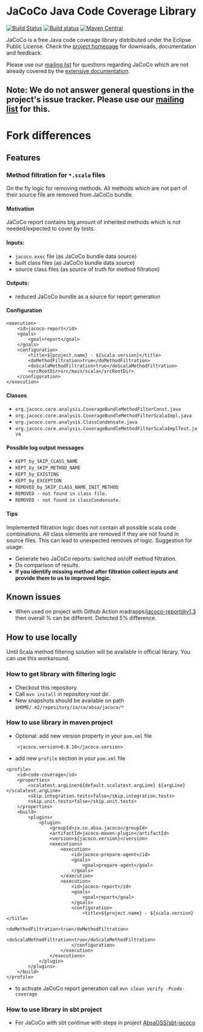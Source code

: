 JaCoCo Java Code Coverage Library
=================================

[![Build Status](https://dev.azure.com/jacoco-org/JaCoCo/_apis/build/status/JaCoCo?branchName=master)](https://dev.azure.com/jacoco-org/JaCoCo/_build/latest?definitionId=1&branchName=master)
[![Build status](https://ci.appveyor.com/api/projects/status/g28egytv4tb898d7/branch/master?svg=true)](https://ci.appveyor.com/project/JaCoCo/jacoco/branch/master)
[![Maven Central](https://img.shields.io/maven-central/v/za.co.absa.jacoco/jacoco.svg)](http://search.maven.org/#search|ga|1|za.co.absa.jacoco)

JaCoCo is a free Java code coverage library distributed under the Eclipse Public
License. Check the [project homepage](http://www.jacoco.org/jacoco)
for downloads, documentation and feedback.

Please use our [mailing list](https://groups.google.com/forum/?fromgroups=#!forum/jacoco)
for questions regarding JaCoCo which are not already covered by the
[extensive documentation](http://www.jacoco.org/jacoco/trunk/doc/).

Note: We do not answer general questions in the project's issue tracker. Please use our [mailing list](https://groups.google.com/forum/?fromgroups=#!forum/jacoco) for this.
-------------------------------------------------------------------------

# Fork differences
## Features
### Method filtration for `*.scala` files
On the fly logic for removing methods. All methods which are not part of their source file are removed from JaCoCo bundle.
#### Motivation
JaCoCo report contains big amount of inherited methods which is not needed/expected to cover by tests.
#### Inputs:
- `jacoco.exec` file (as JaCoCo bundle data source)
- built class files (as JaCoCo bundle data source)
- source class files (as source of truth for method filtration)

#### Outputs:
- reduced JaCoCo bundle as a source for report generation

#### Configuration
```
<execution>
    <id>jacoco-report</id>
    <goals>
        <goal>report</goal>
    </goals>
    <configuration>
        <title>${project.name} - ${scala.version}</title>
        <doMethodFiltration>true</doMethodFiltration>
        <doScalaMethodFiltration>true</doScalaMethodFiltration>
        <srcRootDir>src/main/scala</srcRootDir>
    </configuration>
</execution>
```

#### Classes
- `org.jacoco.core.analysis.CoverageBundleMethodFilterConst.java`
- `org.jacoco.core.analysis.CoverageBundleMethodFilterScalaImpl.java`
- `org.jacoco.core.analysis.ClassCondensate.java`
- `org.jacoco.core.analysis.CoverageBundleMethodFilterScalaImplTest.java`

#### Possible log output messages
- `KEPT_by_SKIP_CLASS_NAME`
- `KEPT_by_SKIP_METHOD_NAME`
- `KEPT_by_EXISTING`
- `KEPT_by_EXCEPTION`
- `REMOVED_by_SKIP_CLASS_NAME_INIT_METHOD`
- `REMOVED - not found in class file.`
- `REMOVED - not found in classCondensate.`

#### Tips
Implemented filtration logic does not contain all possible scala code combinations. All class elements are removed if they are not found in source files. This can lead to unexpected removes of logic.
Suggestion for usage:
- Generate two JaCoCo reports: switched on/off method filtration.
- Do comparison of results.
- **If you identify missing method after filtration collect inputs and provide them to us to improved logic.**

## Known issues
- When used on project with Github Action madrapps/jacoco-report@v1.3 then overall % can be different. Detected 5% difference.


## How to use locally
Until Scala method filtering solution will be available in official library. You can use this workaround.

### How to get library with filtering logic
- Checkout this repository.
- Call `mvn install` in repository root dir.
- New snapshots should be available on path `$HOME/.m2/repository/za/co/absa/jacoco/*`

### How to use library in maven project
- Optional: add new version property in your `pom.xml` file
```
    <jacoco.version>0.8.10</jacoco.version>
```
- add new `profile` section in your `pom.xml` file
```
<profile>
    <id>code-coverage</id>
    <properties>
        <scalatest.argLine>${default.scalatest.argLine} ${argLine}</scalatest.argLine>
        <skip.integration.tests>false</skip.integration.tests>
        <skip.unit.tests>false</skip.unit.tests>
    </properties>
    <build>
        <plugins>
            <plugin>
                <groupId>za.co.absa.jacoco</groupId>
                <artifactId>jacoco-maven-plugin</artifactId>
                <version>${jacoco.version}</version>
                <executions>
                    <execution>
                        <id>jacoco-prepare-agent</id>
                        <goals>
                            <goal>prepare-agent</goal>
                        </goals>
                    </execution>
                    <execution>
                        <id>jacoco-report</id>
                        <goals>
                            <goal>report</goal>
                        </goals>
                        <configuration>
                            <title>${project.name} - ${scala.version}</title>
                            <doMethodFiltration>true</doMethodFiltration>
                            <doScalaMethodFiltration>true</doScalaMethodFiltration>
                        </configuration>
                    </execution>
                </executions>
            </plugin>
        </plugins>
    </build>
</profile>
```
- to activate JaCoCo report generation call `mvn clean verify -Pcode-coverage`

### How to use library in sbt project
- For JaCoCo with sbt continue with steps in project [AbsaOSS/sbt-jacoco](https://github.com/AbsaOSS/sbt-jacoco)